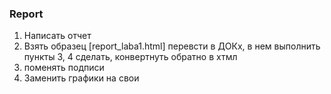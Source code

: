 ### Report 

1. Написать отчет
2. Взять образец [report_laba1.html] перевсти в ДОКх, в нем выполнить пункты 3, 4 сделать, конвертнуть обратно в хтмл
3. поменять подписи 
4. Заменить графики на свои